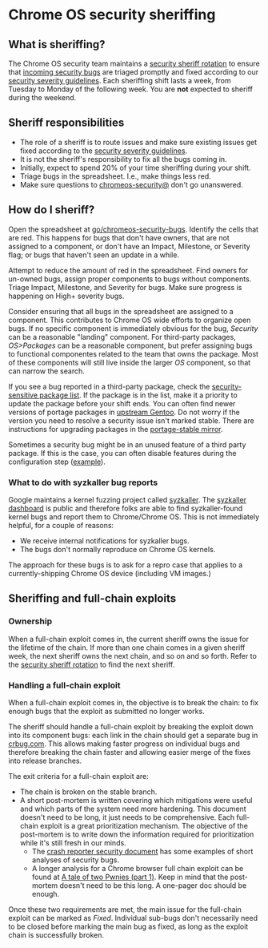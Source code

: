 # Chrome OS security sheriffing

## What is sheriffing?

The Chrome OS security team maintains a [security sheriff rotation] to ensure
that [incoming security bugs] are triaged promptly and fixed according to our
[security severity guidelines]. Each sheriffing shift lasts a week, from
Tuesday to Monday of the following week. You are **not** expected to sheriff
during the weekend.

## Sheriff responsibilities

*   The role of a sheriff is to route issues and make sure existing issues get
    fixed according to the [security severity guidelines].
*   It is not the sheriff's responsibility to fix all the bugs coming in.
*   Initially, expect to spend 20% of your time sheriffing during your shift.
*   Triage bugs in the spreadsheet. I.e., make things less red.
*   Make sure questions to [chromeos-security@] don't go unanswered.

## How do I sheriff?

Open the spreadsheet at
[go/chromeos-security-bugs](https://goto.google.com/chromeos-security-bugs).
Identify the cells that are red. This happens for bugs that don't have owners,
that are not assigned to a component, or don't have an Impact, Milestone, or
Severity flag; or bugs that haven't seen an update in a while.

Attempt to reduce the amount of red in the spreadsheet. Find owners for
un-owned bugs, assign proper components to bugs without components. Triage
Impact, Milestone, and Severity for bugs. Make sure progress is happening on
High+ severity bugs.

Consider ensuring that all bugs in the spreadsheet are assigned to a component.
This contributes to Chrome OS wide efforts to organize open bugs. If no specific
component is immediately obvious for the bug, *Security* can be a reasonable
"landing" component. For third-party packages, *OS>Packages* can be a reasonable
component, but prefer assigning bugs to functional componentes related to the
team that owns the package. Most of these components will still live inside the
larger *OS* component, so that can narrow the search.

If you see a bug reported in a third-party package, check the
[security-sensitive package list]. If the package is in the list, make it a
priority to update the package before your shift ends. You can often find newer
versions of portage packages in
[upstream Gentoo](https://packages.gentoo.org/categories). Do not worry if
the version you need to resolve a security issue isn't marked stable. There are
instructions for upgrading packages in the
[portage-stable mirror](../portage/package_upgrade_process.md).

Sometimes a security bug might be in an unused feature of a third party package.
If this is the case, you can often disable features during the configuration
step
([example](https://crrev.com/c/1641862/1/chromeos/config/env/net-misc/curl)).

### What to do with syzkaller bug reports

Google maintains a kernel fuzzing project called [syzkaller]. The
[syzkaller dashboard] is public and therefore folks are able to find
syzkaller-found kernel bugs and report them to Chrome/Chrome OS. This is not
immediately helpful, for a couple of reasons:

*   We receive internal notifications for syzkaller bugs.
*   The bugs don't normally reproduce on Chrome OS kernels.

The approach for these bugs is to ask for a repro case that applies to a
currently-shipping Chrome OS device (including VM images.)

## Sheriffing and full-chain exploits

### Ownership

When a full-chain exploit comes in, the current sheriff owns the issue for the
lifetime of the chain. If more than one chain comes in a given sheriff week,
the next sheriff owns the next chain, and so on and so forth. Refer to the
[security sheriff rotation] to find the next sheriff.

### Handling a full-chain exploit

When a full-chain exploit comes in, the objective is to break the chain: to fix
enough bugs that the exploit as submitted no longer works.

The sheriff should handle a full-chain exploit by breaking the exploit down into
its component bugs: each link in the chain should get a separate bug in
[crbug.com](https://crbug.com). This allows making faster progress on individual
bugs and therefore breaking the chain faster and allowing easier merge of the
fixes into release branches.

The exit criteria for a full-chain exploit are:

*   The chain is broken on the stable branch.
*   A short post-mortem is written covering which mitigations were useful and
    which parts of the system need more hardening. This document doesn't need to
    be long, it just needs to be comprehensive. Each full-chain exploit is a
    great prioritization mechanism. The objective of the post-mortem is to write
    down the information required for prioritization while it's still fresh in
    our minds.
    *   The [crash reporter security document] has some examples of short
        analyses of security bugs.
    *   A longer analysis for a Chrome browser full chain exploit can be found
        at [A tale of two Pwnies (part 1)]. Keep in mind that the post-mortem
        doesn't need to be this long. A one-pager doc should be enough.

Once these two requirements are met, the main issue for the full-chain exploit
can be marked as *Fixed*. Individual sub-bugs don't necessarily need to be
closed before marking the main bug as fixed, as long as the exploit chain is
successfully broken.

[security sheriff rotation]: https://goto.google.com/chromeos-security-sheriffs
[incoming security bugs]: https://goto.google.com/chromeos-security-bugs
[security severity guidelines]: /security_severity_guidelines.md
[security-sensitive package list]: sensitive_chromeos_packages.md
[chromeos-security@]: https://groups.google.com/a/google.com/forum/#!forum/chromeos-security
[crash reporter security document]: https://chromium.googlesource.com/chromiumos/platform2/+/HEAD/crash-reporter/docs/security.md
[A tale of two Pwnies (part 1)]: https://blog.chromium.org/2012/05/tale-of-two-pwnies-part-1.html
[syzkaller]: https://github.com/google/syzkaller
[syzkaller dashboard]: https://syzkaller.appspot.com/upstream
